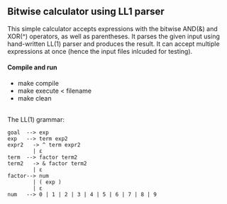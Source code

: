## Bitwise calculator using LL1 parser

This simple calculator accepts expressions with the bitwise AND(&) and XOR(^) operators, as well as parentheses. It parses the given input using hand-written LL(1) parser and produces the result. It can accept multiple expressions at once (hence the input files inlcuded for testing). 

#### Compile and run
- make compile
- make execute < filename
- make clean
</br></br>

The LL(1)  grammar:
```
goal  --> exp
exp   --> term exp2
expr2   -> ^ term expr2
        | ε
term  --> factor term2
term2   -> & factor term2
        | ε
factor--> num
        | ( exp )  
        | ε    
num   --> 0 | 1 | 2 | 3 | 4 | 5 | 6 | 7 | 8 | 9
```
